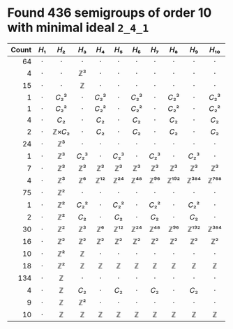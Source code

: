 # Found 436 semigroups of order 10 with minimal ideal `2_4_1`


Count | 𝐻₁ | 𝐻₂ | 𝐻₃ | 𝐻₄ | 𝐻₅ | 𝐻₆ | 𝐻₇ | 𝐻₈ | 𝐻₉ | 𝐻₁₀
--: | :--: | :--: | :--: | :--: | :--: | :--: | :--: | :--: | :--: | :--:
64 | · | · | · | · | · | · | · | · | · | ·
4 | · | · | ℤ³ | · | · | · | · | · | · | ·
15 | · | · | ℤ | · | · | · | · | · | · | ·
1 | · | 𝐶₂³ | · | 𝐶₂³ | · | 𝐶₂³ | · | 𝐶₂³ | · | 𝐶₂³
1 | · | 𝐶₂² | · | 𝐶₂² | · | 𝐶₂² | · | 𝐶₂² | · | 𝐶₂²
4 | · | 𝐶₂ | · | 𝐶₂ | · | 𝐶₂ | · | 𝐶₂ | · | 𝐶₂
2 | · | ℤ×𝐶₂ | · | 𝐶₂ | · | 𝐶₂ | · | 𝐶₂ | · | 𝐶₂
24 | · | ℤ³ | · | · | · | · | · | · | · | ·
1 | · | ℤ³ | 𝐶₂³ | · | 𝐶₂³ | · | 𝐶₂³ | · | 𝐶₂³ | ·
7 | · | ℤ³ | ℤ³ | ℤ³ | ℤ³ | ℤ³ | ℤ³ | ℤ³ | ℤ³ | ℤ³
4 | · | ℤ³ | ℤ⁶ | ℤ¹² | ℤ²⁴ | ℤ⁴⁸ | ℤ⁹⁶ | ℤ¹⁹² | ℤ³⁸⁴ | ℤ⁷⁶⁸
75 | · | ℤ² | · | · | · | · | · | · | · | ·
1 | · | ℤ² | 𝐶₂² | · | 𝐶₂² | · | 𝐶₂² | · | 𝐶₂² | ·
2 | · | ℤ² | 𝐶₂ | · | 𝐶₂ | · | 𝐶₂ | · | 𝐶₂ | ·
30 | · | ℤ² | ℤ³ | ℤ⁶ | ℤ¹² | ℤ²⁴ | ℤ⁴⁸ | ℤ⁹⁶ | ℤ¹⁹² | ℤ³⁸⁴
16 | · | ℤ² | ℤ² | ℤ² | ℤ² | ℤ² | ℤ² | ℤ² | ℤ² | ℤ²
10 | · | ℤ² | ℤ | · | · | · | · | · | · | ·
18 | · | ℤ² | ℤ | ℤ | ℤ | ℤ | ℤ | ℤ | ℤ | ℤ
134 | · | ℤ | · | · | · | · | · | · | · | ·
4 | · | ℤ | 𝐶₂ | · | 𝐶₂ | · | 𝐶₂ | · | 𝐶₂ | ·
9 | · | ℤ | ℤ² | · | · | · | · | · | · | ·
10 | · | ℤ | ℤ | ℤ | ℤ | ℤ | ℤ | ℤ | ℤ | ℤ
